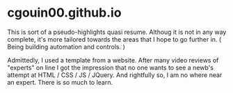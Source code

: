 # cgouin00.github.io

This is sort of a pseudo-highlights quasi resume.
Althoug it is not in any way complete, it's more tailored
towards the areas that I hope to go further in.
( Being building automation and controls. )

Admittedly, I used a template from a website. After many
video reviews of "experts" on line I got the impression
that no one wants to see a newb's attempt at HTML / CSS / JS / JQuery.
And rightfully so, I am no where near an expert.
There is so much to learn.
